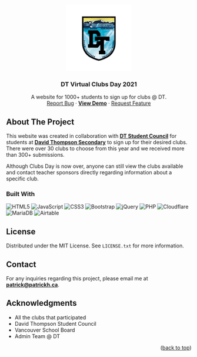 <div id="top"></div>
<!-- PROJECT LOGO -->
<br />
<div align="center">
  <a href="https://dtclubsday.ca">
    <img src="https://raw.githubusercontent.com/patrickh39/DT-Clubs-Day/main/images/favicon/apple-touch-icon.png" alt="Logo">
  </a>

<h3 align="center">DT Virtual Clubs Day 2021</h3>

  <p align="center">
    A website for 1000+ students to sign up for clubs @ DT.
    <br />
    <a href="https://github.com/patrickh39/DT-Clubs-Day/issues">Report Bug</a>
    ·
    <a href="https://dtclubsday.ca"><b>View Demo</b></a>
    ·
    <a href="https://github.com/patrickh39/DT-Clubs-Day/issues">Request Feature</a>
  </p>
</div>

<!-- ABOUT THE PROJECT -->
## About The Project

<p>This website was created in collaboration with <a href="https://www.instagram.com/DTStudentCouncil" target="_blank"><b>DT Student Council</b></a> for students at <a href="https://thompson.vsb.bc.ca" target="_blank"><b>David Thompson Secondary</b></a> to sign up for their desired clubs. There were over 30 clubs to choose from this year and we received more than 300+ submissions.</p> 
<p>Although Clubs Day is now over, anyone can still view the clubs available and contact teacher sponsors directly regarding information about a specific club.</p>

### Built With

![HTML5](https://img.shields.io/badge/html5-%23E34F26.svg?style=for-the-badge&logo=html5&logoColor=white)
![JavaScript](https://img.shields.io/badge/javascript-%23323330.svg?style=for-the-badge&logo=javascript&logoColor=%23F7DF1E)
![CSS3](https://img.shields.io/badge/css3-%231572B6.svg?style=for-the-badge&logo=css3&logoColor=white)
![Bootstrap](https://img.shields.io/badge/bootstrap-%23563D7C.svg?style=for-the-badge&logo=bootstrap&logoColor=white)
![jQuery](https://img.shields.io/badge/jquery-%230769AD.svg?style=for-the-badge&logo=jquery&logoColor=white)
![PHP](https://img.shields.io/badge/php-%23777BB4.svg?style=for-the-badge&logo=php&logoColor=white)
![Cloudflare](https://img.shields.io/badge/Cloudflare-F38020?style=for-the-badge&logo=Cloudflare&logoColor=white)
![MariaDB](https://img.shields.io/badge/MariaDB-003545?style=for-the-badge&logo=mariadb&logoColor=white)
![Airtable](https://img.shields.io/badge/Airtable-18BFFF?style=for-the-badge&logo=Airtable&logoColor=white)

## License

Distributed under the MIT License. See `LICENSE.txt` for more information.



<!-- CONTACT -->
## Contact

For any inquiries regarding this project, please email me at **[patrick@patrickh.ca](mailto:patrick@patrickh.ca)**.


<!-- ACKNOWLEDGMENTS -->
## Acknowledgments

* []()All the clubs that participated
* []()David Thompson Student Council
* []()Vancouver School Board
* []()Admin Team @ DT

<p align="right">(<a href="#top">back to top</a>)</p>
